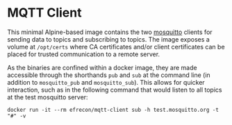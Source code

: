 # MQTT Client

This minimal Alpine-based image contains the two
[mosquitto](https://mosquitto.org/) clients for sending data to topics and
subscribing to topics. The image exposes a volume at `/opt/certs` where CA
certificates and/or client certificates can be placed for trusted communication
to a remote server.

As the binaries are confined within a docker image, they are made accessible
through the shorthands `pub` and `sub` at the command line (in addition to
`mosquitto_pub` and `mosquitto_sub`). This allows for quicker interaction, such
as in the following command that would listen to all topics at the test
mosquitto server:

    docker run -it --rm efrecon/mqtt-client sub -h test.mosquitto.org -t "#" -v